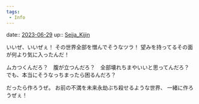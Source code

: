 ```yaml
---
tags:
 - Info
---
```


date:: [2023-06-29](/Daily_Note/2023-06-29.md)
up:: [Seija_Kijin](Bar/Novel/Touhou_Project/Seija_Kijin.md)

いいぜ、いいぜぇ！
その世界全部を憎んでそうなツラ！
望みを持ってるその面が何より気に入ったんだ！

ムカつくんだろ？　腹が立つんだろ？　全部壊れちまやいいと思ってんだろ？
でも、本当にそうなっちまったら困るんだろ？

だったら作ろうぜ。
お前の不満を未来永劫ぶち殺せるような世界、
一緒に作ろうぜぇ！